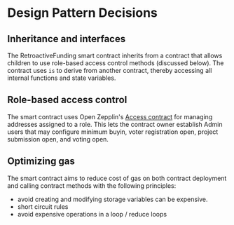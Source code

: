 # Design Pattern Decisions

## Inheritance and interfaces

The RetroactiveFunding smart contract inherits from a contract that allows children to use role-based access control methods (discussed below). The contract uses `is` to derive from another contract, thereby accessing all internal functions and state variables.

## Role-based access control

The smart contract uses Open Zepplin's [Access contract](https://docs.openzeppelin.com/contracts/4.x/api/access#AccessControl) for managing addresses assigned to a role. This lets the contract owner establish Admin users that may configure minimum buyin, voter registration open, project submission open, and voting open.

## Optimizing gas

The smart contract aims to reduce cost of gas on both contract deployment and calling contract methods with the following principles:

- avoid creating and modifying storage variables can be expensive.
- short circuit rules
- avoid expensive operations in a loop / reduce loops
